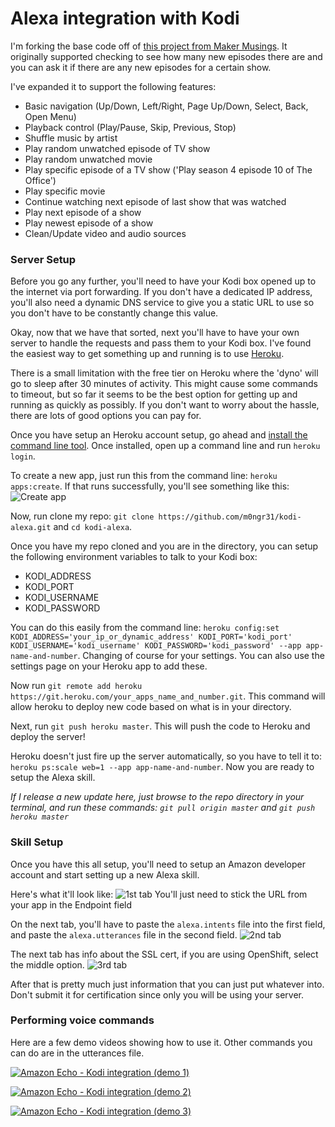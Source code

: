 # Alexa integration with Kodi

I'm forking the base code off of [this project from Maker Musings](http://www.makermusings.com/2015/08/22/home-automation-with-amazon-echo-apps-part-2). It originally supported checking to see how many new episodes there are and you can ask it if there are any new episodes for a certain show.

I've expanded it to support the following features:
  - Basic navigation (Up/Down, Left/Right, Page Up/Down, Select, Back, Open Menu) 
  - Playback control (Play/Pause, Skip, Previous, Stop)
  - Shuffle music by artist
  - Play random unwatched episode of TV show
  - Play random unwatched movie
  - Play specific episode of a TV show ('Play season 4 episode 10 of The Office')
  - Play specific movie
  - Continue watching next episode of last show that was watched
  - Play next episode of a show
  - Play newest episode of a show
  - Clean/Update video and audio sources

### Server Setup

Before you go any further, you'll need to have your Kodi box opened up to the internet via port forwarding. If you don't have a dedicated IP address, you'll also need a dynamic DNS service to give you a static URL to use so you don't have to be constantly change this value.

Okay, now that we have that sorted, next you'll have to have your own server to handle the requests and pass them to your Kodi box. I've found the easiest way to get something up and running is to use [Heroku](https://heroku.com/).

There is a small limitation with the free tier on Heroku where the 'dyno' will go to sleep after 30 minutes of activity. This might cause some commands to timeout, but so far it seems to be the best option for getting up and running as quickly as possibly. If you don't want to worry about the hassle, there are lots of good options you can pay for.

Once you have setup an Heroku account setup, go ahead and [install the command line tool](https://toolbelt.heroku.com/). Once installed, open up a command line and run `heroku login`.

To create a new app, just run this from the command line: `heroku apps:create`. If that runs successfully, you'll see something like this:
![Create app](http://i.imgur.com/C17Ts7L.png)

Now, run clone my repo: `git clone https://github.com/m0ngr31/kodi-alexa.git` and `cd kodi-alexa`. 

Once you have my repo cloned and you are in the directory, you can setup the following environment variables to talk to your Kodi box:

  - KODI_ADDRESS
  - KODI_PORT
  - KODI_USERNAME
  - KODI_PASSWORD
  
You can do this easily from the command line: `heroku config:set KODI_ADDRESS='your_ip_or_dynamic_address' KODI_PORT='kodi_port' KODI_USERNAME='kodi_username' KODI_PASSWORD='kodi_password' --app app-name-and-number`. Changing of course for your settings. You can also use the settings page on your Heroku app to add these.

Now run `git remote add heroku https://git.heroku.com/your_apps_name_and_number.git`. This command will allow heroku to deploy new code based on what is in your directory.

Next, run `git push heroku master`. This will push the code to Heroku and deploy the server!

Heroku doesn't just fire up the server automatically, so you have to tell it to: `heroku ps:scale web=1 --app app-name-and-number`. Now you are ready to setup the Alexa skill.

*If I release a new update here, just browse to the repo directory in your terminal, and run these commands: `git pull origin master` and `git push heroku master`*

### Skill Setup

Once you have this all setup, you'll need to setup an Amazon developer account and start setting up a new Alexa skill.

Here's what it'll look like:
![1st tab](http://i.imgur.com/q0Wqld1.png)
You'll just need to stick the URL from your app in the Endpoint field

On the next tab, you'll have to paste the `alexa.intents` file into the first field, and paste the `alexa.utterances` file in the second field.
![2nd tab](http://i.imgur.com/UcXVqSO.png)

The next tab has info about the SSL cert, if you are using OpenShift, select the middle option.
![3rd tab](http://i.imgur.com/moGJQrx.png)

After that is pretty much just information that you can just put whatever into. Don't submit it for certification since only you will be using your server.

### Performing voice commands

Here are a few demo videos showing how to use it. Other commands you can do are in the utterances file.

[![Amazon Echo - Kodi integration (demo 1) ](http://i.imgur.com/BrXDYm6.png)](https://www.youtube.com/watch?v=Xar4byrlEvo "Amazon Echo - Kodi integration (demo 1) ")

[![Amazon Echo - Kodi integration (demo 2) ](http://i.imgur.com/gOCYnmE.png)](https://www.youtube.com/watch?v=vAYUWaP3EXA "Amazon Echo - Kodi integration (demo 2) ")

[![Amazon Echo - Kodi integration (demo 3) ](http://i.imgur.com/8UZbRMh.png)](https://www.youtube.com/watch?v=4xrrEkimPV4 "Amazon Echo - Kodi integration (demo 3) ")
